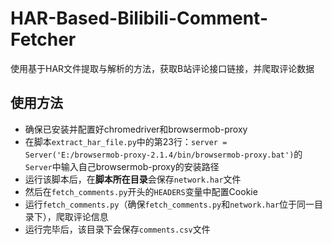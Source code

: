 # HAR-Based-Bilibili-Comment-Fetcher

使用基于HAR文件提取与解析的方法，获取B站评论接口链接，并爬取评论数据

## 使用方法

- 确保已安装并配置好chromedriver和browsermob-proxy
- 在脚本`extract_har_file.py`中的第23行：`server = Server('E:/browsermob-proxy-2.1.4/bin/browsermob-proxy.bat')`的`Server`中输入自己browsermob-proxy的安装路径
- 运行该脚本后，在**脚本所在目录**会保存`network.har`文件
- 然后在`fetch_comments.py`开头的`HEADERS`变量中配置Cookie
- 运行`fetch_comments.py`（确保`fetch_comments.py`和`network.har`位于同一目录下），爬取评论信息
- 运行完毕后，该目录下会保存`comments.csv`文件
